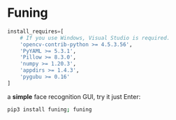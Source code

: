 # Funing
```python
install_requires=[
    # If you use Windows, Visual Studio is required.
    'opencv-contrib-python >= 4.5.3.56',
    'PyYAML >= 5.3.1',
    'Pillow >= 8.3.0',
    'numpy >= 1.20.3',
    'appdirs >= 1.4.3',
    'pygubu >= 0.16'
]
```
a **simple** face recognition GUI, try it just Enter:  
```bash
pip3 install funing; funing
```
